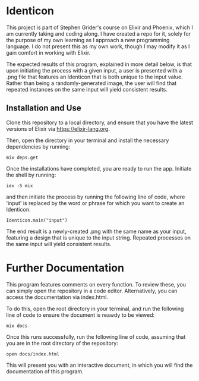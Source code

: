 # Identicon

This project is part of Stephen Grider's course on Elixir and Phoenix, which I am currently taking and coding along. I have created a repo for it, solely for the purpose of my own learning as I approach a new programming language. I do not present this as my own work, though I may modify it as I gain comfort in working with Elixir.

The expected results of this program, explained in more detail below, is that upon initiating the process with a given input, a user is presented with a .png file that features an Identicon that is both unique to the input value. Rather than being a randomly-generated image, the user will find that repeated instances on the same input will yield consistent results.

## Installation and Use

Clone this repository to a local directory, and ensure that you have the latest versions of Elixir via https://elixir-lang.org.

Then, open the directory in your terminal and install the necessary dependencies by running:

```
mix deps.get
```

Once the installations have completed, you are ready to run the app. Initiate the shell by running:

```
iex -S mix
```

and then initiate the process by running the following line of code, where 'input' is replaced by the word or phrase for which you want to create an Identicon.

```
Identicon.main("input")
```

The end result is a newly-created .png with the same name as your input, featuring a design that is unique to the input string. Repeated processes on the same input will yield consistent results.

# Further Documentation

This program features comments on every function. To review these, you can simply open the repository in a code editor. Alternatively, you can access the documentation via index.html.

To do this, open the root directory in your terminal, and run the following line of code to ensure the document is reawdy to be viewed:

```
mix docs
```

Once this runs successfully, run the following line of code, assuming that you are in the root directory of the repository:

```
open docs/index.html
```

This will present you with an interactive document, in which you will find the documentation of this program.
